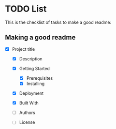 # TODO List
This is the checklist of tasks to make a good readme:

## Making a good readme
- [x] Project title
  - [x] Description
  - [x] Getting Started
    - [x] Prerequisites
    - [x] Installing
  - [x] Deployment
  - [x] Built With
  - [ ] Authors
  - [ ] License


